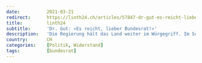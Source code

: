 ```yaml
---
date:          2021-03-21
redirect:      https://linth24.ch/articles/57847-dr-gut-es-reicht-lieber-bundesrat
title:         linth24
subtitle:      'Dr. Gut: «Es reicht, lieber Bundesrat!»'
description:   'Die Regierung hält das Land weiter im Würgegriff. Im Schatten des obrigkeitlichen Verbotsregimes formieren sich neue demokratische Kräfte. Das politische Establishment muss sich warm anziehen.'
country:       CH
categories:    [Politik, Widerstand]
tags:          [bundesrat]
---
```

